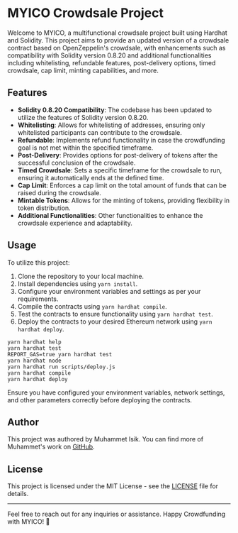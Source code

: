 
# MYICO Crowdsale Project

Welcome to MYICO, a multifunctional crowdsale project built using Hardhat and Solidity. This project aims to provide an updated version of a crowdsale contract based on OpenZeppelin's crowdsale, with enhancements such as compatibility with Solidity version 0.8.20 and additional functionalities including whitelisting, refundable features, post-delivery options, timed crowdsale, cap limit, minting capabilities, and more.

## Features

- **Solidity 0.8.20 Compatibility**: The codebase has been updated to utilize the features of Solidity version 0.8.20.
- **Whitelisting**: Allows for whitelisting of addresses, ensuring only whitelisted participants can contribute to the crowdsale.
- **Refundable**: Implements refund functionality in case the crowdfunding goal is not met within the specified timeframe.
- **Post-Delivery**: Provides options for post-delivery of tokens after the successful conclusion of the crowdsale.
- **Timed Crowdsale**: Sets a specific timeframe for the crowdsale to run, ensuring it automatically ends at the defined time.
- **Cap Limit**: Enforces a cap limit on the total amount of funds that can be raised during the crowdsale.
- **Mintable Tokens**: Allows for the minting of tokens, providing flexibility in token distribution.
- **Additional Functionalities**: Other functionalities to enhance the crowdsale experience and adaptability.

## Usage

To utilize this project:

1. Clone the repository to your local machine.
2. Install dependencies using `yarn install`.
3. Configure your environment variables and settings as per your requirements.
4. Compile the contracts using `yarn hardhat compile`.
5. Test the contracts to ensure functionality using `yarn hardhat test`.
6. Deploy the contracts to your desired Ethereum network using `yarn hardhat deploy`.

```shell
yarn hardhat help
yarn hardhat test
REPORT_GAS=true yarn hardhat test
yarn hardhat node
yarn hardhat run scripts/deploy.js
yarn hardhat compile
yarn hardhat deploy
```

Ensure you have configured your environment variables, network settings, and other parameters correctly before deploying the contracts.

## Author

This project was authored by Muhammet Isik. You can find more of Muhammet's work on [GitHub](https://github.com/muhammet72).

## License

This project is licensed under the MIT License - see the [LICENSE](LICENSE) file for details.

---

Feel free to reach out for any inquiries or assistance. Happy Crowdfunding with MYICO! 🚀

